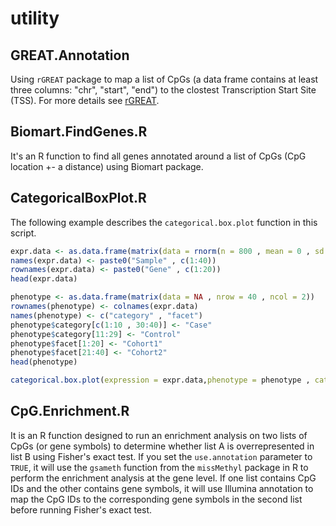 # utility
## GREAT.Annotation
Using `rGREAT` package to map a list of CpGs (a data frame contains at least three columns: "chr", "start", "end") to the clostest Transcription Start Site (TSS). For more details see [rGREAT](https://jokergoo.github.io/rGREAT/index.html). 
## Biomart.FindGenes.R
It's an R function to find all genes annotated around a list of CpGs (CpG location +- a distance) using Biomart package. 
## CategoricalBoxPlot.R
The following example describes the `categorical.box.plot` function in this script. 

```R
expr.data <- as.data.frame(matrix(data = rnorm(n = 800 , mean = 0 , sd = 0.6), nrow = 20))
names(expr.data) <- paste0("Sample" , c(1:40))
rownames(expr.data) <- paste0("Gene" , c(1:20))
head(expr.data)

phenotype <- as.data.frame(matrix(data = NA , nrow = 40 , ncol = 2))
rownames(phenotype) <- colnames(expr.data)
names(phenotype) <- c("category" , "facet")
phenotype$category[c(1:10 , 30:40)] <- "Case"
phenotype$category[11:29] <- "Control"
phenotype$facet[1:20] <- "Cohort1"
phenotype$facet[21:40] <- "Cohort2"
head(phenotype)

categorical.box.plot(expression = expr.data,phenotype = phenotype , category.col = "category" , facet.col = "facet" , method = "mean")
```

## CpG.Enrichment.R
It is an R function designed to run an enrichment analysis on two lists of CpGs (or gene symbols) to determine whether list A is overrepresented in list B using Fisher's exact test. If you set the `use.annotation` parameter to `TRUE`, it will use the `gsameth` function from the `missMethyl` package in R to perform the enrichment analysis at the gene level. If one list contains CpG IDs and the other contains gene symbols, it will use Illumina annotation to map the CpG IDs to the corresponding gene symbols in the second list before running Fisher's exact test.
